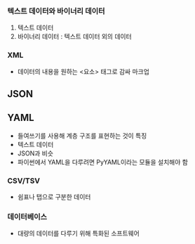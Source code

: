 ### 텍스트 데이터와 바이너리 데이터 
1. 텍스트 데이터 
2. 바이너리 데이터 : 텍스트 데이터 외의 데이터

### XML
- 데이터의 내용을 원하는 <요소> 태그로 감싸 마크업

## JSON

## YAML
- 들여쓰기를 사용해 계층 구조를 표현하는 것이 특징 
- 텍스트 데이터
- JSON과 비슷
- 파이썬에서 YAML을 다루려면 PyYAML이라는 모듈을 설치해야 함

### CSV/TSV
- 쉼표나 탭으로 구분한 데이터

### 데이터베이스
- 대량의 데이터를 다루기 위해 특화된 소프트웨어